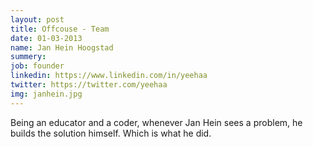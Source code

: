 ```yaml
---
layout: post
title: Offcouse - Team
date: 01-03-2013
name: Jan Hein Hoogstad
summery:
job: founder
linkedin: https://www.linkedin.com/in/yeehaa
twitter: https://twitter.com/yeehaa
img: janhein.jpg
---
```

Being an educator and a coder, whenever Jan Hein sees a problem, he builds the solution himself. Which is what he did.
